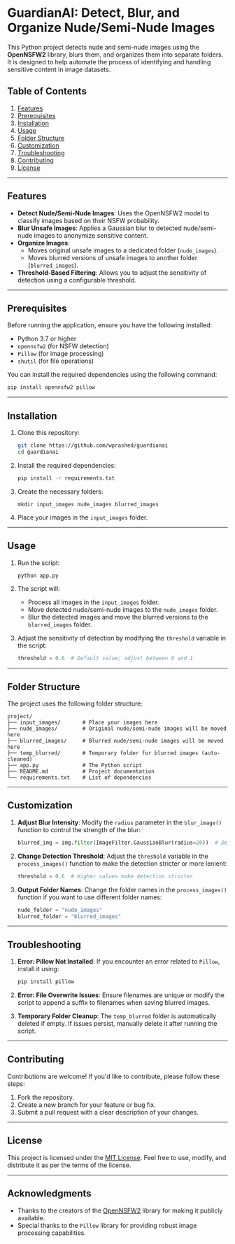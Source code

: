 # GuardianAI: Detect, Blur, and Organize Nude/Semi-Nude Images

This Python project detects nude and semi-nude images using the **OpenNSFW2** library, blurs them, and organizes them into separate folders. It is designed to help automate the process of identifying and handling sensitive content in image datasets.

## Table of Contents
1. [Features](#features)
2. [Prerequisites](#prerequisites)
3. [Installation](#installation)
4. [Usage](#usage)
5. [Folder Structure](#folder-structure)
6. [Customization](#customization)
7. [Troubleshooting](#troubleshooting)
8. [Contributing](#contributing)
9. [License](#license)

---

## Features
- **Detect Nude/Semi-Nude Images**: Uses the OpenNSFW2 model to classify images based on their NSFW probability.
- **Blur Unsafe Images**: Applies a Gaussian blur to detected nude/semi-nude images to anonymize sensitive content.
- **Organize Images**:
  - Moves original unsafe images to a dedicated folder (`nude_images`).
  - Moves blurred versions of unsafe images to another folder (`blurred_images`).
- **Threshold-Based Filtering**: Allows you to adjust the sensitivity of detection using a configurable threshold.

---

## Prerequisites
Before running the application, ensure you have the following installed:
- Python 3.7 or higher
- `opennsfw2` (for NSFW detection)
- `Pillow` (for image processing)
- `shutil` (for file operations)

You can install the required dependencies using the following command:

```bash
pip install opennsfw2 pillow
```

---

## Installation
1. Clone this repository:
   ```bash
   git clone https://github.com/wprashed/guardianai
   cd guardianai
   ```

2. Install the required dependencies:
   ```bash
   pip install -r requirements.txt
   ```

3. Create the necessary folders:
   ```
   mkdir input_images nude_images blurred_images
   ```

4. Place your images in the `input_images` folder.

---

## Usage
1. Run the script:
   ```bash
   python app.py
   ```

2. The script will:
   - Process all images in the `input_images` folder.
   - Move detected nude/semi-nude images to the `nude_images` folder.
   - Blur the detected images and move the blurred versions to the `blurred_images` folder.

3. Adjust the sensitivity of detection by modifying the `threshold` variable in the script:
   ```python
   threshold = 0.6  # Default value; adjust between 0 and 1
   ```

---

## Folder Structure
The project uses the following folder structure:
```
project/
├── input_images/       # Place your images here
├── nude_images/        # Original nude/semi-nude images will be moved here
├── blurred_images/     # Blurred nude/semi-nude images will be moved here
├── temp_blurred/       # Temporary folder for blurred images (auto-cleaned)
├── app.py              # The Python script
├── README.md           # Project documentation
└── requirements.txt    # List of dependencies
```

---

## Customization
1. **Adjust Blur Intensity**:
   Modify the `radius` parameter in the `blur_image()` function to control the strength of the blur:
   ```python
   blurred_img = img.filter(ImageFilter.GaussianBlur(radius=20))  # Default radius
   ```

2. **Change Detection Threshold**:
   Adjust the `threshold` variable in the `process_images()` function to make the detection stricter or more lenient:
   ```python
   threshold = 0.6  # Higher values make detection stricter
   ```

3. **Output Folder Names**:
   Change the folder names in the `process_images()` function if you want to use different folder names:
   ```python
   nude_folder = "nude_images"
   blurred_folder = "blurred_images"
   ```

---

## Troubleshooting
1. **Error: Pillow Not Installed**:
   If you encounter an error related to `Pillow`, install it using:
   ```bash
   pip install pillow
   ```

2. **Error: File Overwrite Issues**:
   Ensure filenames are unique or modify the script to append a suffix to filenames when saving blurred images.

3. **Temporary Folder Cleanup**:
   The `temp_blurred` folder is automatically deleted if empty. If issues persist, manually delete it after running the script.

---

## Contributing
Contributions are welcome! If you'd like to contribute, please follow these steps:
1. Fork the repository.
2. Create a new branch for your feature or bug fix.
3. Submit a pull request with a clear description of your changes.

---

## License
This project is licensed under the [MIT License](LICENSE). Feel free to use, modify, and distribute it as per the terms of the license.

---

## Acknowledgments
- Thanks to the creators of the [OpenNSFW2](https://github.com/mdietrichstein/opennsfw2) library for making it publicly available.
- Special thanks to the `Pillow` library for providing robust image processing capabilities.
